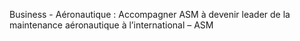 Business - Aéronautique : Accompagner ASM à devenir leader
de la maintenance aéronautique à l’international – ASM
